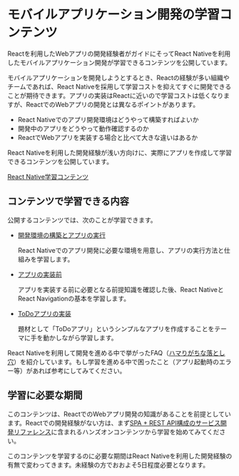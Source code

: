 # モバイルアプリケーション開発の学習コンテンツ

Reactを利用したWebアプリの開発経験者がガイドにそってReact Nativeを利用したモバイルアプリケーション開発が学習できるコンテンツを公開しています。

モバイルアプリケーションを開発しようとするとき、Reactの経験が多い組織やチームであれば、React Nativeを採用して学習コストを抑えてすぐに開発できることが期待できます。アプリの実装はReactに近いので学習コストは低くなりますが、ReactでのWebアプリの開発とは異なるポイントがあります。

- React Nativeでのアプリ開発環境はどうやって構築すればよいか
- 開発中のアプリをどうやって動作確認するのか
- ReactでWebアプリを実装する場合と比べて大きな違いはあるか

React Nativeを利用した開発経験が浅い方向けに、実際にアプリを作成して学習できるコンテンツを公開しています。

[React Native学習コンテンツ](https://ws-4020.github.io/mobile-app-crib-notes/react-native/learn)

## コンテンツで学習できる内容

公開するコンテンツでは、次のことが学習できます。

- [開発環境の構築とアプリの実行](https://ws-4020.github.io/mobile-app-crib-notes/react-native/learn/getting-started)

    React Nativeでのアプリ開発に必要な環境を用意し、アプリの実行方法と仕組みを学習します。

- [アプリの実装前](https://ws-4020.github.io/mobile-app-crib-notes/react-native/learn/basic-concepts)

    アプリを実装する前に必要となる前提知識を確認した後、React NativeとReact Navigationの基本を学習します。

- [ToDoアプリの実装](https://ws-4020.github.io/mobile-app-crib-notes/react-native/learn/todo-app)

    題材として「ToDoアプリ」というシンプルなアプリを作成することをテーマに手を動かしながら学習します。

React Nativeを利用して開発を進める中で挙がったFAQ（[ハマりがちな落とし穴](https://ws-4020.github.io/mobile-app-crib-notes/react-native/common-pitfalls)）を紹介しています。もし学習を進める中で困ったこと（アプリ起動時のエラー等）があれば参考にしてみてください。

## 学習に必要な期間

このコンテンツは、ReactでのWebアプリ開発の知識があることを前提としています。Reactでの開発経験がない方は、まず[SPA + REST API構成のサービス開発リファレンス](https://fintan.jp/?p=5952)に含まれるハンズオンコンテンツから学習を始めてみてください。

このコンテンツを学習するのに必要な期間はReact Nativeを利用した開発経験の有無で変わってきます。未経験の方でおおよそ5日程度必要となります。
